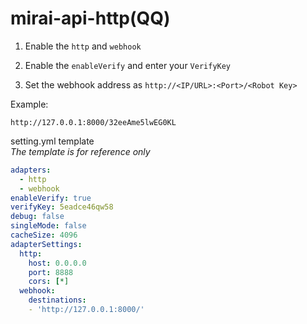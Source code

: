 # mirai-api-http(QQ)
1. Enable the `http` and `webhook`

2. Enable the `enableVerify` and enter your `VerifyKey`

3. Set the webhook address as `http://<IP/URL>:<Port>/<Robot Key>`

Example:
```
http://127.0.0.1:8000/32eeAme5lwEG0KL
```

setting.yml template  
*The template is for reference only*
``` yml
adapters:
  - http
  - webhook
enableVerify: true
verifyKey: 5eadce46qw58
debug: false
singleMode: false
cacheSize: 4096
adapterSettings:
  http:
    host: 0.0.0.0
    port: 8888
    cors: [*]
  webhook:
    destinations: 
    - 'http://127.0.0.1:8000/'
```